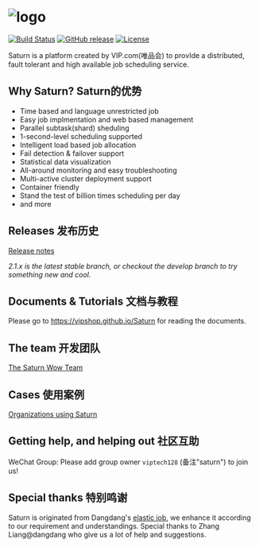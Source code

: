 # ![logo](https://vipshop.github.io/Saturn/zh-cn/3.0/_media/saturn-logo-new.png)

[![Build Status](https://secure.travis-ci.org/vipshop/Saturn.png?branch=develop)](https://travis-ci.org/vipshop/Saturn)
[![GitHub release](https://img.shields.io/github/release/vipshop/Saturn.svg)](https://github.com/vipshop/Saturn/releases)
[![License](https://img.shields.io/badge/license-Apache--2.0-blue.svg)](http://www.apache.org/licenses/LICENSE-2.0)

Saturn is a platform created by VIP.com(唯品会) to provIde a distributed, fault tolerant and high available job scheduling service.

## Why Saturn? Saturn的优势

- Time based and language unrestricted job
- Easy job implmentation and web based management
- Parallel subtask(shard) sheduling
- 1-second-level scheduling supported
- Intelligent load based job allocation
- Fail detection & failover support
- Statistical data visualization
- All-around monitoring and easy troubleshooting
- Multi-active cluster deployment support
- Container friendly
- Stand the test of billion times scheduling per day
- and more

## Releases 发布历史

[Release notes](https://github.com/vipshop/Saturn/releases)

*2.1.x is the latest stable branch, or checkout the develop branch to try something new and cool.*

## Documents & Tutorials 文档与教程

Please go to https://vipshop.github.io/Saturn for reading the documents. 

## The team 开发团队

[The Saturn Wow Team](https://github.com/vipshop/Saturn/wiki/Saturn's-Wow-Team)

## Cases 使用案例

[Organizations using Saturn](https://github.com/vipshop/Saturn/wiki/Organizations-using-Saturn)

## Getting help, and helping out 社区互助

WeChat Group: Please add group owner `viptech128` (备注"saturn") to join us!

## Special thanks 特别鸣谢

Saturn is originated from Dangdang's [elastic job](https://github.com/dangdangdotcom/elastic-job), we enhance it according to our requirement and understandings. Special thanks to Zhang Liang@dangdang who give us a lot of help and suggestions.

